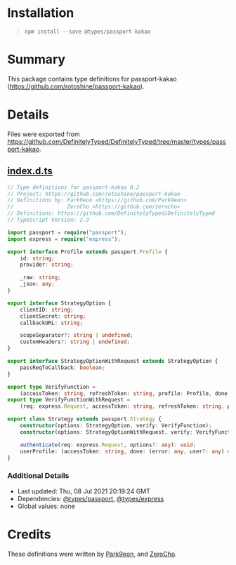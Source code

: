 # Installation
> `npm install --save @types/passport-kakao`

# Summary
This package contains type definitions for passport-kakao (https://github.com/rotoshine/passport-kakao).

# Details
Files were exported from https://github.com/DefinitelyTyped/DefinitelyTyped/tree/master/types/passport-kakao.
## [index.d.ts](https://github.com/DefinitelyTyped/DefinitelyTyped/tree/master/types/passport-kakao/index.d.ts)
````ts
// Type definitions for passport-kakao 0.2
// Project: https://github.com/rotoshine/passport-kakao
// Definitions by: Park9eon <https://github.com/Park9eon>
//                 ZeroCho <https://github.com/zerocho>
// Definitions: https://github.com/DefinitelyTyped/DefinitelyTyped
// TypeScript Version: 2.3

import passport = require("passport");
import express = require("express");

export interface Profile extends passport.Profile {
    id: string;
    provider: string;

    _raw: string;
    _json: any;
}

export interface StrategyOption {
    clientID: string;
    clientSecret: string;
    callbackURL: string;

    scopeSeparator?: string | undefined;
    customHeaders?: string | undefined;
}

export interface StrategyOptionWithRequest extends StrategyOption {
    passReqToCallback: boolean;
}

export type VerifyFunction =
    (accessToken: string, refreshToken: string, profile: Profile, done: (error: any, user?: any, info?: any) => void) => void;
export type VerifyFunctionWithRequest =
    (req: express.Request, accessToken: string, refreshToken: string, profile: Profile, done: (error: any, user?: any, info?: any) => void) => void;

export class Strategy extends passport.Strategy {
    constructor(options: StrategyOption, verify: VerifyFunction);
    constructor(options: StrategyOptionWithRequest, verify: VerifyFunctionWithRequest);

    authenticate(req: express.Request, options?: any): void;
    userProfile: (accessToken: string, done: (error: any, user?: any) => void) => void;
}

````

### Additional Details
 * Last updated: Thu, 08 Jul 2021 20:19:24 GMT
 * Dependencies: [@types/passport](https://npmjs.com/package/@types/passport), [@types/express](https://npmjs.com/package/@types/express)
 * Global values: none

# Credits
These definitions were written by [Park9eon](https://github.com/Park9eon), and [ZeroCho](https://github.com/zerocho).
